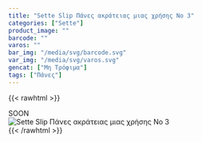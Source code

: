 ```yaml
---
title: "Sette Slip Πάνες ακράτειας μιας χρήσης No 3"
categories: ["Sette"]
product_image: ""
barcode: ""
varos: ""
bar_img: "/media/svg/barcode.svg"
var_img: "/media/svg/varos.svg"
gencat: ["Μη Τρόφιμα"]
tags: ["Πάνες"]
---
```

{{< rawhtml >}}

<div class="sload437"><div class="product">SOON<br><div class="pimg"><img alt="Sette Slip Πάνες ακράτειας μιας χρήσης No 3" title="Sette Slip Πάνες ακράτειας μιας χρήσης No 3" src="/media/images/sette-slip-panes-akrateias-mias-xrhshs-no-3.jpg"></div></div></div>
{{< /rawhtml >}}


